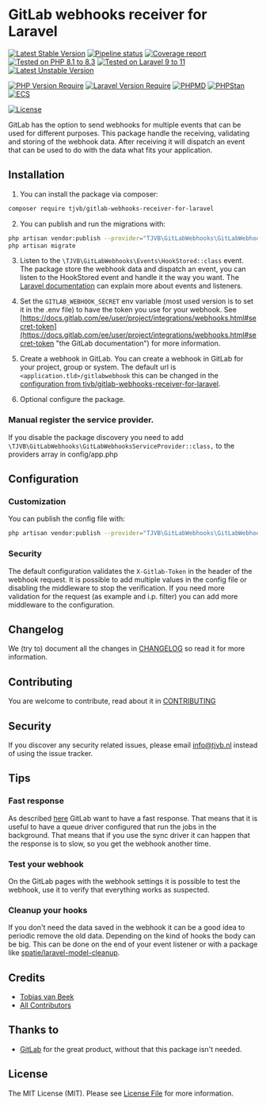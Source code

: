 # GitLab webhooks receiver for Laravel

[![Latest Stable Version](https://poser.pugx.org/tjvb/gitlab-webhooks-receiver-for-laravel/v)](https://packagist.org/packages/tjvb/gitlab-webhooks-receiver-for-laravel)
[![Pipeline status](https://gitlab.com/tjvb/gitlab-webhooks-receiver-for-laravel/badges/master/pipeline.svg)](https://gitlab.com/tjvb/gitlab-webhooks-receiver-for-laravel/-/pipelines?page=1&scope=all&ref=master)
[![Coverage report](https://gitlab.com/tjvb/gitlab-webhooks-receiver-for-laravel/badges/master/coverage.svg)](https://gitlab.com/tjvb/gitlab-webhooks-receiver-for-laravel/-/pipelines?page=1&scope=all&ref=master)
[![Tested on PHP 8.1 to 8.3](https://img.shields.io/badge/Tested%20on-PHP%208.1%20|%208.2%20|%208.3-brightgreen.svg?maxAge=2419200)](https://gitlab.com/tjvb/gitlab-webhooks-receiver-for-laravel/-/pipelines?page=1&scope=all&ref=master)
[![Tested on Laravel 9 to 11](https://img.shields.io/badge/Tested%20on-Laravel%209%20|%2010%20|%2011-brightgreen.svg?maxAge=2419200)](https://gitlab.com/tjvb/gitlab-webhooks-receiver-for-laravel/-/pipelines?page=1&scope=all&ref=master)
[![Latest Unstable Version](https://poser.pugx.org/tjvb/gitlab-webhooks-receiver-for-laravel/v/unstable)](https://packagist.org/packages/tjvb/gitlab-webhooks-receiver-for-laravel)


[![PHP Version Require](https://poser.pugx.org/tjvb/gitlab-webhooks-receiver-for-laravel/require/php)](https://packagist.org/packages/tjvb/gitlab-webhooks-receiver-for-laravel)
[![Laravel Version Require](https://poser.pugx.org/tjvb/gitlab-webhooks-receiver-for-laravel/require/laravel/framework)](https://packagist.org/packages/tjvb/gitlab-webhooks-receiver-for-laravel)
[![PHPMD](https://img.shields.io/badge/PHPMD-checked-brightgreen.svg)](https://gitlab.com/tjvb/gitlab-webhooks-receiver-for-laravel/-/blob/master/phpmd.xml.dist)
[![PHPStan](https://img.shields.io/badge/PHPStan-checked-brightgreen.svg)](https://gitlab.com/tjvb/gitlab-webhooks-receiver-for-laravel/-/blob/master/phpstan.neon.dist)
[![ECS](https://img.shields.io/badge/ECS-PSR12-brightgreen.svg)](https://gitlab.com/tjvb/gitlab-webhooks-receiver-for-laravel/-/blob/master/ecs.php)

[![License](https://poser.pugx.org/tjvb/gitlab-webhooks-receiver-for-laravel/license)](https://packagist.org/packages/tjvb/gitlab-webhooks-receiver-for-laravel)


GitLab has the option to send webhooks for multiple events that can be used for different purposes. This package handle the receiving, validating and storing of the webhook data. After receiving it will dispatch an event that can be used to do with the data what fits your application.

## Installation

1. You can install the package via composer:
```bash
composer require tjvb/gitlab-webhooks-receiver-for-laravel
```

2. You can publish and run the migrations with:

```bash
php artisan vendor:publish --provider="TJVB\GitLabWebhooks\GitLabWebhooksServiceProvider" --tag="migrations"
php artisan migrate
```

3. Listen to the `\TJVB\GitLabWebhooks\Events\HookStored::class` event.
   The package store the webhook data and dispatch an event, you can listen to the HookStored event and handle it the way you want. The [Laravel documentation](https://laravel.com/docs/8.x/events) can explain more about events and listeners.
   
4. Set the `GITLAB_WEBHOOK_SECRET` env variable (most used version is to set it in the .env file) to have the token you use for your webhook. See [https://docs.gitlab.com/ee/user/project/integrations/webhooks.html#secret-token](https://docs.gitlab.com/ee/user/project/integrations/webhooks.html#secret-token "the GitLab documentation") for more information.

5. Create a webhook in GitLab.
   You can create a webhook in GitLab for your project, group or system. The default url is `<application.tld>/gitlabwebhook` this can be changed in the [configuration from tjvb/gitlab-webhooks-receiver-for-laravel](https://gitlab.com/tjvb/gitlab-webhooks-receiver-for-laravel#configuration).
   
6. Optional configure the package.

### Manual register the service provider.
If you disable the package discovery you need to add `\TJVB\GitLabWebhooks\GitLabWebhooksServiceProvider::class,` to the providers array in config/app.php


## Configuration

### Customization
You can publish the config file with:
```bash
php artisan vendor:publish --provider="TJVB\GitLabWebhooks\GitLabWebhooksServiceProvider" --tag="config"
```

### Security
The default configuration validates the `X-Gitlab-Token` in the header of the webhook request. It is possible to add multiple values in the config file or disabling the middleware to stop the verification. If you need more validation for the request (as example and i.p. filter) you can add more middleware to the configuration.


## Changelog
We (try to) document all the changes in [CHANGELOG](CHANGELOG.md) so read it for more information.

## Contributing
You are welcome to contribute, read about it in [CONTRIBUTING](CONTRIBUTING.md)

## Security
If you discover any security related issues, please email info@tjvb.nl instead of using the issue tracker.

## Tips

### Fast response
As described [here](https://docs.gitlab.com/ee/user/project/integrations/webhooks.html#webhook-endpoint-tips) GitLab want to have a fast response. That means that it is useful to have a queue driver configured that run the jobs in the background. That means that if you use the sync driver it can happen that the response is to slow, so you get the webhook another time.

### Test your webhook
On the GitLab pages with the webhook settings it is possible to test the webhook, use it to verify that everything works as suspected.

### Cleanup your hooks
If you don't need the data saved in the webhook it can be a good idea to periodic remove the old data. Depending on the kind of hooks the body can be big. This can be done on the end of your event listener or with a package like [spatie/laravel-model-cleanup](https://github.com/spatie/laravel-model-cleanup).

## Credits

- [Tobias van Beek](https://tjvb.nl/about)
- [All Contributors](https://gitlab.com/tjvb/gitlab-webhooks-receiver-for-laravel/-/graphs/master)

## Thanks to
- [GitLab](https://gitlab.com) for the great product, without that this package isn't needed.

## License
The MIT License (MIT). Please see [License File](LICENSE.md) for more information.

